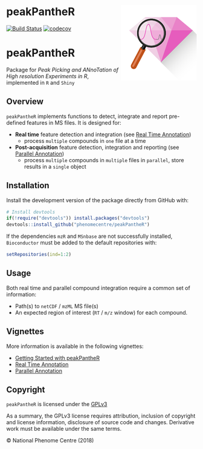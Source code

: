 
<!-- README.md is generated from README.Rmd. Please edit that file -->
peakPantheR <img src="man/figures/peakPantheR-logo.png" align="right" />
========================================================================

[![Build Status](https://travis-ci.org/phenomecentre/peakPantheR.svg?branch=master)](https://travis-ci.org/phenomecentre/peakPantheR) [![codecov](https://codecov.io/gh/phenomecentre/peakPantheR/branch/master/graph/badge.svg)](https://codecov.io/gh/phenomecentre/peakPantheR)

peakPantheR
===========

Package for *Peak Picking and ANnoTation of High resolution Experiments in R*, implemented in `R` and `Shiny`

Overview
--------

`peakPantheR` implements functions to detect, integrate and report pre-defined features in MS files. It is designed for:

-   **Real time** feature detection and integration (see [Real Time Annotation](http://htmlpreview.github.io/?https://github.com/phenomecentre/peakPantheR/blob/master/inst/doc/real-time-annotation.html))
    -   process `multiple` compounds in `one` file at a time
-   **Post-acquisition** feature detection, integration and reporting (see [Parallel Annotation](http://htmlpreview.github.io/?https://github.com/phenomecentre/peakPantheR/blob/master/inst/doc/parallel-annotation.html))
    -   process `multiple` compounds in `multiple` files in `parallel`, store results in a `single` object

Installation
------------

Install the development version of the package directly from GitHub with:

``` r
# Install devtools
if(!require("devtools")) install.packages("devtools")
devtools::install_github("phenomecentre/peakPantheR")
```

If the dependencies `mzR` and `MSnbase` are not successfully installed, `Bioconductor` must be added to the default repositories with:

``` r
setRepositories(ind=1:2)
```

Usage
-----

Both real time and parallel compound integration require a common set of information:

-   Path(s) to `netCDF` / `mzML` MS file(s)
-   An expected region of interest (`RT` / `m/z` window) for each compound.

Vignettes
---------

More information is available in the following vignettes:

-   [Getting Started with peakPantheR](http://htmlpreview.github.io/?https://github.com/phenomecentre/peakPantheR/blob/master/inst/doc/getting-started.html)
-   [Real Time Annotation](http://htmlpreview.github.io/?https://github.com/phenomecentre/peakPantheR/blob/master/inst/doc/real-time-annotation.html)
-   [Parallel Annotation](http://htmlpreview.github.io/?https://github.com/phenomecentre/peakPantheR/blob/master/inst/doc/parallel-annotation.html)

Copyright
---------

`peakPantheR` is licensed under the [GPLv3](http://choosealicense.com/licenses/gpl-3.0/)

As a summary, the GPLv3 license requires attribution, inclusion of copyright and license information, disclosure of source code and changes. Derivative work must be available under the same terms.

© National Phenome Centre (2018)
